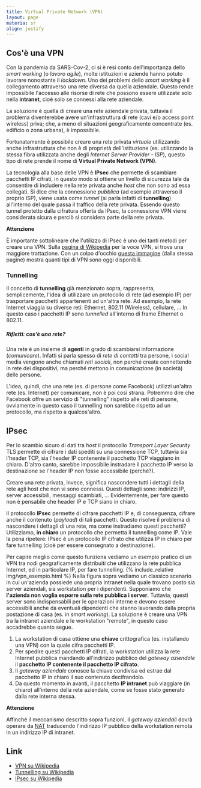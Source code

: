 ```yaml
---
title: Virtual Private Network (VPN)
layout: page
materia: sr
align: justify
---
```


## Cos'è una VPN
Con la pandemia da SARS-Cov-2, ci si è resi conto dell'importanza dello *smart working* (o *lavoro agile*), molte istituzioni e aziende hanno potuto lavorare nonostante il *lockdown*. Uno dei problemi dello *smart working* è il collegamento attraverso una rete diversa da quella aziendale. Questo rende impossibile l'accesso alle risorse di rete che possono essere utilizzate solo nella **intranet**, cioè solo se connessi alla rete aziendale.

La soluzione è quella di creare una rete aziendale privata, tuttavia il problema diventerebbe avere un'infrastruttura di rete (cavi e/o access point wireless) priva; che, a meno di situazioni geograficamente concentrate (es. edificio o zona urbana), è impossibile.

Fortunatamente è possibile creare una rete privata *virtuale* utilizzando anche infrastruttura che non è di proprietà dell'istituzione (es. utilizzando la stessa fibra utilizzata anche degli *Internet Server Provider - ISP*), questo tipo di rete prende il nome di <strong class="text-danger">Virtual Private
Network (VPN)</strong>.

La tecnologia alla base delle VPN è **IPsec** che permette di scambiare pacchetti IP cifrati, in questo modo si ottiene un livello di sicurezza tale da consentire di includere nella rete privata anche *host* che non sono ad essa collegati. Si dice che la connessione *pubblica* (ad esempio attraverso il proprio ISP), viene usata come *tunnel* (si parla infatti di **tunnelling**) all'interno del quale passa il traffico della rete privata. Essendo questo tunnel protetto dalla cifratura offerta da IPsec, la connessione VPN viene considerata sicura e perciò si considera parte della rete privata.

<div class="alert alert-danger" markdown="1">
<strong><i class="bi bi-exclamation-triangle"></i> Attenzione</strong><br />

È importante sottolineare che l'utilizzo di IPsec è uno dei tanti metodi per creare una VPN. Sulla [pagina di Wikipedia][2] per la voce VPN, si trova una maggiore trattazione. Con un colpo d'occhio [questa immagine](https://upload.wikimedia.org/wikipedia/commons/thumb/0/09/VPN_classification-en.svg/2560px-VPN_classification-en.svg.png) (dalla stessa pagine) mostra quanti tipi di VPN sono oggi disponibili.
</div>

### Tunnelling
Il concetto di **tunnelling** già menzionato sopra, rappresenta, semplicemente, l'idea di utilizzare un protocollo di rete (ad esempio IP) per trasportare pacchetti appartenenti ad un'altra rete. Ad esempio, la rete Internet viaggia su diverse reti: Ethernet, 802.11 (Wireless), cellulare, ... In questo caso i pacchetti IP sono *tunnelled* all'interno di frame Ethernet o 802.11.

<div class="alert alert-primary" markdown="1">
<h5 class="no_toc"><i class="bi bi-lightbulb"></i> Rifletti: cos'è una rete?</h5>

Una rete è un insieme di **agenti** in grado di scambiarsi informazione (*comunicare*). Infatti si parla spesso di *rete di contatti* tra persone, i social media vengono anche chiamati *reti sociali*, non perché create connettendo in rete dei dispositivi, ma perché mettono in comunicazione (in società) delle persone.

L'idea, quindi, che una rete (es. di persone come Facebook) utilizzi un'altra rete (es. Internet) per comunicare, non è poi così strana. Potremmo dire che Facebook offre un servizio di "tunnelling" rispetto alle reti di persone, ovviamente in questo caso il tunnelling non sarebbe rispetto ad un protocollo, ma rispetto a qualcos'altro.
</div>

## IPsec
Per lo scambio sicuro di dati tra *host* il protocollo *Transport Layer Security* TLS permette di cifrare i dati spediti su una connessione TCP, tuttavia sia l'header TCP, sia l'header IP contenente il pacchetto TCP viaggiano in chiaro. D'altro canto, sarebbe impossibile instradare il pacchetto IP verso la destinazione se l'header IP non fosse accessibile (perché?).

Creare una rete privata, invece, significa nascondere tutti i dettagli della rete agli host che non vi sono connessi. Questi dettagli sono: indirizzi IP, server accessibili, messaggi scambiati, ... Evidentemente, per fare questo non è pensabile che header IP e TCP siano in chiaro. 

Il protocollo <strong class="text-danger">IPsec</strong> permette di cifrare pacchetti IP e, di conseguenza, cifrare anche il contenuto (*payload*) di tali pacchetti. Questo risolve il problema di nascondere i dettagli di una rete, ma come instradiamo questi pacchetti? Utilizziamo, **in chiaro** un protocollo che permetta il tunnelling come IP. Vale la pena ripetere: IPsec è un protocollo IP cifrato che utilizza IP in chiaro per fare tunnelling (cioè per essere consegnato a destinazione).

Per capire meglio come questo funziona vediamo un esempio pratico di un VPN tra nodi geograficamente distribuiti che utilizzano la rete pubblica Internet, ed in particolare IP, per fare tunnelling.
{% include_relative img/vpn_esempio.html %}
Nella figura sopra vediamo un classico scenario in cui un'azienda possiede una propria Intranet nella quale trovano posto sia server aziendali, sia workstation per i dipendenti. Supponiamo che **l'azienda non voglia esporre sulla rete pubblica i server**. Tuttavia, questi server sono indispensabili per le operazioni interne e devono essere accessibili anche da eventuali dipendenti che stanno lavorando dalla propria postazione di casa (es. in *smart working*). La soluzione è creare una VPN tra la intranet aziendale e le workstation "remote", in questo caso accadrebbe quanto segue.

1. La workstation di casa ottiene una **chiave** crittografica (es. installando una VPN) con la quale cifra pacchetti IP.
2. Per spedire questi pacchetti IP cifrati, la workstation utilizza la rete Internet pubblica mandando all'indirizzo pubblico del *gateway aziendale* il **pacchetto IP contenente il pacchetto IP cifrato**.
3. Il  *gateway aziendale* conosce la chiave condivisa ed estrae dal pacchetto IP in chiaro il suo contenuto decifrandolo.
4. Da questo momento in avanti, il pacchetto **IP intranet** può viaggiare (in chiaro) all'interno della rete aziendale, come se fosse stato generato dalla rete interna stessa.

<div class="alert alert-danger" markdown="1">
<strong><i class="bi bi-exclamation-triangle"></i> Attenzione</strong><br />

Affinché il meccanismo descritto sopra funzioni, il *gateway aziendali* dovrà operare da [NAT](/content/sr/nat.html) traducendo l'indirizzo IP pubblico della workstation remota in un indirizzo IP di intranet.
</div>



## Link
* [VPN su Wikipedia][2]
* [Tunnelling su Wikipedia][3]
* [IPsec su Wikipedia][1]

[1]: https://en.wikipedia.org/wiki/IPsec
[2]: https://en.wikipedia.org/wiki/Virtual_private_network
[3]: https://en.wikipedia.org/wiki/Tunneling_protocol